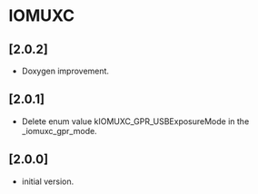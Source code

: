 # IOMUXC

## [2.0.2]

- Doxygen improvement.

## [2.0.1]

- Delete enum value kIOMUXC_GPR_USBExposureMode in the _iomuxc_gpr_mode.

## [2.0.0]

- initial version.
